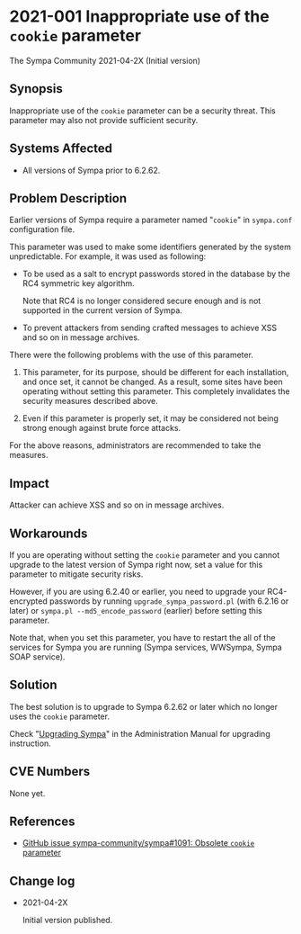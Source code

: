 2021-001 Inappropriate use of the `cookie` parameter
====================================================

The Sympa Community
2021-04-2X (Initial version)


Synopsis
--------

Inappropriate use of the `cookie` parameter can be a security threat.
This parameter may also not provide sufficient security.


Systems Affected
----------------

  - All versions of Sympa prior to 6.2.62.


Problem Description
-------------------

Earlier versions of Sympa require a parameter named "`cookie`" in
`sympa.conf` configuration file.

This parameter was used to make some identifiers generated by the
system unpredictable. For example, it was used as following:

  - To be used as a salt to encrypt passwords stored in the database by the
    RC4 symmetric key algorithm.

    Note that RC4 is no longer considered secure enough and is not supported
    in the current version of Sympa.

  - To prevent attackers from sending crafted messages to achieve XSS and so
    on in message archives.

There were the following problems with the use of this parameter.

  1. This parameter, for its purpose, should be different for each installation,
     and once set, it cannot be changed.
     As a result, some sites have been operating without setting this parameter.
     This completely invalidates the security measures described above. 

  2. Even if this parameter is properly set, it may be considered not being
     strong enough against brute force attacks.

For the above reasons, administrators are recommended to take the measures.

Impact
------

Attacker can achieve XSS and so on in message archives.


Workarounds
-----------

If you are operating without setting the `cookie` parameter and you cannot
upgrade to the latest version of Sympa right now, set a value for this
parameter to mitigate security risks.

However, if you are using 6.2.40 or earlier, you need to upgrade your
RC4-encrypted passwords by running `upgrade_sympa_password.pl` (with
6.2.16 or later) or `sympa.pl --md5_encode_password` (earlier) before
setting this parameter.

Note that, when you set this parameter, you have to restart the
all of the services for Sympa you are running (Sympa services, WWSympa,
Sympa SOAP service).


Solution
--------

The best solution is to upgrade to Sympa 6.2.62 or later which no longer uses
the `cookie` parameter.

Check "[Upgrading Sympa](https://sympa-community.github.io/manual/upgrade.html)"
in the Administration Manual for upgrading instruction.


CVE Numbers
-----------

None yet.


References
----------

  - [GitHub issue sympa-community/sympa\#1091: Obsolete `cookie` parameter](https://github.com/sympa-community/sympa/issues/1091)


Change log
----------

  - 2021-04-2X

    Initial version published.
